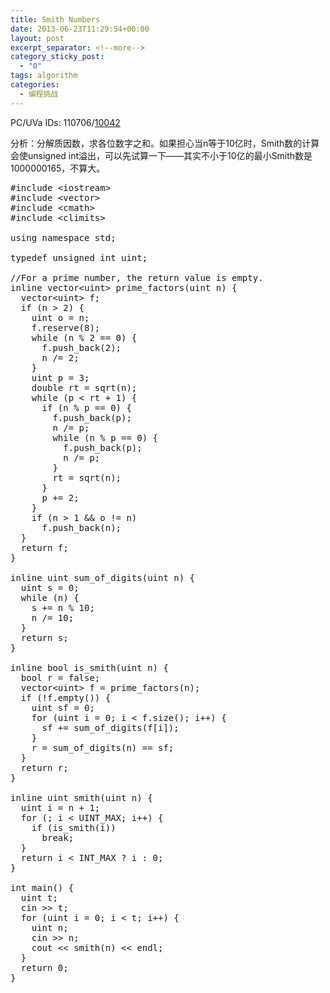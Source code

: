 ```yaml
---
title: Smith Numbers
date: 2013-06-23T11:29:54+00:00
layout: post
excerpt_separator: <!--more-->
category_sticky_post:
  - "0"
tags: algorithm
categories:
  - 编程挑战
---
```

PC/UVa IDs: 110706/<a href="http://uva.onlinejudge.org/index.php?option=com_onlinejudge&#038;Itemid=8&#038;page=show_problem&#038;problem=983" target="_blank">10042</a>

分析：分解质因数，求各位数字之和。如果担心当n等于10亿时，Smith数的计算会使unsigned int溢出，可以先试算一下——其实不小于10亿的最小Smith数是1000000165，不算大。<!--more-->

<pre class="brush: cpp; title: ; notranslate" title="">#include &lt;iostream&gt;
#include &lt;vector&gt;
#include &lt;cmath&gt;
#include &lt;climits&gt;

using namespace std;

typedef unsigned int uint;

//For a prime number, the return value is empty.
inline vector&lt;uint&gt; prime_factors(uint n) {
  vector&lt;uint&gt; f;
  if (n &gt; 2) {
    uint o = n;
    f.reserve(8);
    while (n % 2 == 0) {
      f.push_back(2);
      n /= 2;
    }
    uint p = 3;
    double rt = sqrt(n);
    while (p &lt; rt + 1) {
      if (n % p == 0) {
        f.push_back(p);
        n /= p;
        while (n % p == 0) {
          f.push_back(p);
          n /= p;
        }
        rt = sqrt(n);
      }
      p += 2;
    }
    if (n &gt; 1 && o != n)
      f.push_back(n);
  }
  return f;
}

inline uint sum_of_digits(uint n) {
  uint s = 0;
  while (n) {
    s += n % 10;
    n /= 10;
  }
  return s;
}

inline bool is_smith(uint n) {
  bool r = false;
  vector&lt;uint&gt; f = prime_factors(n);
  if (!f.empty()) {
    uint sf = 0;
    for (uint i = 0; i &lt; f.size(); i++) {
      sf += sum_of_digits(f[i]);
    }
    r = sum_of_digits(n) == sf;
  }
  return r;
}

inline uint smith(uint n) {
  uint i = n + 1;
  for (; i &lt; UINT_MAX; i++) {
    if (is_smith(i))
      break;
  }
  return i &lt; INT_MAX ? i : 0;
}

int main() {
  uint t;
  cin &gt;&gt; t;
  for (uint i = 0; i &lt; t; i++) {
    uint n;
    cin &gt;&gt; n;
    cout &lt;&lt; smith(n) &lt;&lt; endl;
  }
  return 0;
}
</pre>

